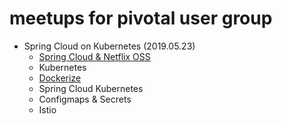 # meetups for pivotal user group

- Spring Cloud on Kubernetes (2019.05.23)
  - [Spring Cloud & Netflix OSS](spring-cloud-kubernetes/spring-cloud.md)
  - Kubernetes
  - [Dockerize](spring-cloud-kubernetes/dockerize.md)
  - Spring Cloud Kubernetes
  - Configmaps & Secrets
  - Istio


